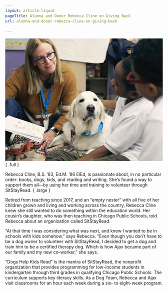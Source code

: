 ```yaml
---
layout: article.liquid
pageTitle: Alumna and Donor Rebecca Cline on Giving Back
url: alumna-and-donor-rebecca-cline-on-giving-back

---
```

![Rebecca Cline reading with students and a very cute white dog](/img/rebecca-cline.png){ .full } 

Rebecca Cline, B.S. ’83, Ed.M. ’86 ElEd, is passionate about, in no particular order: books, dogs, kids, and reading and writing. She’s found a way to support them all—by using her time and training to volunteer through SitStayRead. { .large }

Retired from teaching since 2017, and an “empty nester” with all five of her children grown and living and working across the country, Rebecca Cline knew she still wanted to do something within the education world. Her cousin’s daughter, who was then teaching in Chicago Public Schools, told Rebecca about an organization called SitStayRead.

“At that time I was considering what was next, and knew I wanted to be in schools with kids somehow,” says Rebecca. “Even though you don’t have to be a dog owner to volunteer with SitStayRead, I decided to get a dog and train him to be a certified therapy dog. Which is how Ajax became part of our family and my new co-worker,” she says.

“Dogs Help Kids Read” is the mantra of SitStayRead, the nonprofit organization that provides programming for low-income students in kindergarten through third grades in qualifying Chicago Public Schools. The curriculum supports key literacy skills. As a Dog Team, Rebecca and Ajax visit classrooms for an hour each week during a six- to eight-week program.